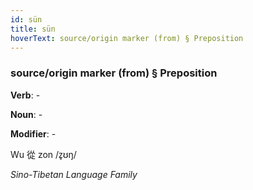 ```yaml
---
id: sün
title: sün
hoverText: source/origin marker (from) § Preposition
---
```


### source/origin marker (from) § Preposition

**Verb**: -

**Noun**: -

**Modifier**: -

Wu 從 zon /z̥ʊŋ/

*Sino-Tibetan Language Family*